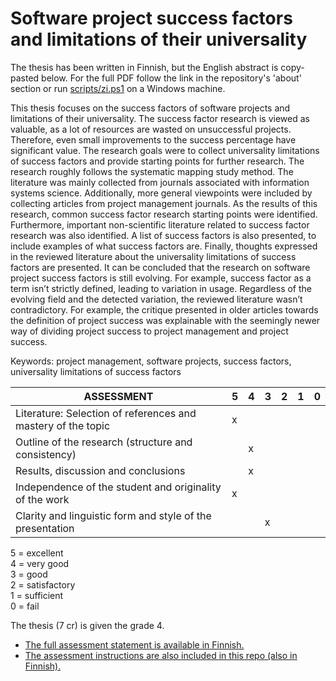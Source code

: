 # Software project success factors and limitations of their universality

The thesis has been written in Finnish, but the English abstract is copy-pasted below. For the full PDF follow the link in the repository's 'about' section or run [scripts/zi.ps1](scripts/zi.ps1) on a Windows machine.

This thesis focuses on the success factors of software projects and limitations of their universality. The success factor research is viewed as valuable, as a lot of resources are wasted on unsuccessful projects. Therefore, even small improvements to the success percentage have significant value. The research goals were to collect universality limitations of success factors and provide starting points for further research. The research roughly follows the systematic mapping study method. The literature was mainly collected from journals associated with information systems science. Additionally, more general viewpoints were included by collecting articles from project management journals. As the results of this research, common success factor research starting points were identified. Furthermore, important non-scientific literature related to success factor research was also identified. A list of success factors is also presented, to include examples of what success factors are. Finally, thoughts expressed in the reviewed literature about the universality limitations of success factors are presented. It can be concluded that the research on software project success factors is still evolving. For example, success factor as a term isn’t strictly defined, leading to variation in usage. Regardless of the evolving field and the detected variation, the reviewed literature wasn’t contradictory. For example, the critique presented in older articles towards the definition of project success was explainable with the seemingly newer way of dividing project success to project management and project success.

Keywords: project management, software projects, success factors, universality limitations of success factors

| ASSESSMENT                                                   | 5 | 4 | 3 | 2 | 1 | 0 |
|--------------------------------------------------------------|---|---|---|---|---|---|
| Literature: Selection of references and mastery of the topic | x |   |   |   |   |   |
| Outline of the research (structure and consistency)          |   | x |   |   |   |   |
| Results, discussion and conclusions                          |   | x |   |   |   |   |
| Independence of the student and originality of the work      | x |   |   |   |   |   |
| Clarity and linguistic form and style of the presentation    |   |   | x |   |   |   |

5 = excellent  
4 = very good  
3 = good  
2 = satisfactory  
1 = sufficient  
0 = fail

The thesis (7 cr) is given the grade 4.
- [The full assessment statement is available in Finnish.](LAUSUNTO.md)
- [The assessment instructions are also included in this repo (also in Finnish).](PERUSTEET.md)
